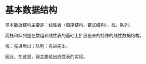 # 基本数据结构

基本数据结构主要是：线性表（顺序结构、链式结构），栈，队列。

而栈和队列是在数组和线性表的基础上扩展出来的特殊的线性数据结构。

栈：先进后出；队列：先进先出。

因此，在这里，我主要给出线性表的实现。